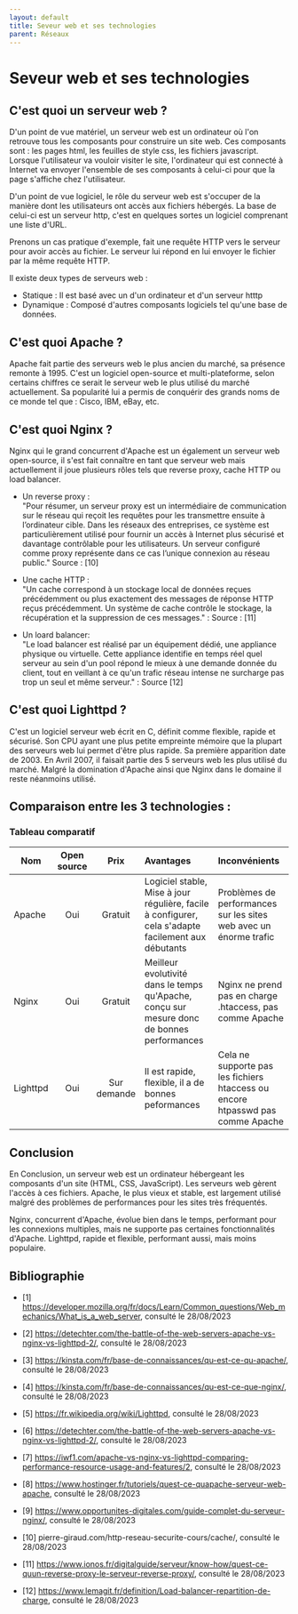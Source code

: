 ```yaml
---
layout: default
title: Seveur web et ses technologies
parent: Réseaux
---
```


# Seveur web et ses technologies

## C'est quoi un serveur web ?

D'un point de vue matériel, un serveur web est un ordinateur où l'on retrouve tous les composants pour construire un site web. Ces composants sont : les pages html, les feuilles de style css, les fichiers javascript. 
Lorsque l'utilisateur va vouloir visiter le site, l'ordinateur qui est connecté à Internet va envoyer l'ensemble de ses composants à celui-ci pour que la page s'affiche chez l'utilisateur.

D'un point de vue logiciel, le rôle du serveur web est s'occuper de la manière dont les utilisateurs ont accès aux fichiers hébergés. La base de celui-ci est un serveur http, c'est en quelques sortes un logiciel comprenant une liste d'URL.

Prenons un cas pratique d'exemple, fait une requête HTTP vers le serveur pour avoir accès au fichier. Le serveur lui répond en lui envoyer le fichier par la même requête HTTP.

Il existe deux types de serveurs web :
 - Statique : Il est basé avec un d'un ordinateur et d'un serveur htttp
 - Dynamique : Composé d'autres composants logiciels tel qu'une base de données.


## C'est quoi Apache ? 

Apache fait partie des serveurs web le plus ancien du marché, sa présence remonte à 1995.
C'est un logiciel open-source et multi-plateforme, selon certains chiffres ce serait le serveur web le plus utilisé du marché actuellement.
Sa popularité lui a permis de conquérir des grands noms de ce monde tel que : Cisco, IBM, eBay, etc.

## C'est quoi Nginx ?

Nginx qui le grand concurrent d'Apache est un également un serveur web open-source, il s'est fait connaître en tant que serveur web mais actuellement il joue plusieurs rôles tels que reverse proxy, cache HTTP ou load balancer. 

- Un reverse proxy :  
 "Pour résumer, un serveur proxy est un intermédiaire de communication sur le réseau qui reçoit les requêtes pour les transmettre ensuite à l’ordinateur cible. 
Dans les réseaux des entreprises, ce système est particulièrement utilisé pour fournir un accès à Internet plus sécurisé et davantage contrôlable pour les utilisateurs.
Un serveur configuré comme proxy représente dans ce cas l’unique connexion au réseau public." Source : [10]

- Une cache HTTP :  
"Un cache correspond à un stockage local de données reçues précédemment ou plus exactement des messages de réponse HTTP reçus précédemment. 
Un système de cache contrôle le stockage, la récupération et la suppression de ces messages." : Source : [11]

- Un loard balancer:  
"Le load balancer est réalisé par un équipement dédié, une appliance physique ou virtuelle. 
Cette appliance identifie en temps réel quel serveur au sein d'un pool répond le mieux à une demande donnée du client, tout en veillant à ce qu'un trafic réseau intense ne surcharge pas trop un seul et même serveur." : Source [12]


## C'est quoi Lighttpd ?

C'est un logiciel serveur web écrit en C, définit comme flexible, rapide et sécurisé. 
Son CPU ayant une plus petite empreinte mémoire que la plupart des serveurs web lui permet d'être plus rapide. Sa première apparition date de 2003.
En Avril 2007, il faisait partie des 5 serveurs web les plus utilisé du marché. 
Malgré la domination d'Apache ainsi que Nginx dans le domaine il reste néanmoins utilisé. 


## Comparaison entre les 3 technologies :

### Tableau comparatif 

|   Nom|   Open source|   Prix|   Avantages | Inconvénients |
|---    |:-:    |:-:    |:-    |:--    |
|   Apache |   Oui   |   Gratuit | Logiciel stable, Mise à jour régulière, facile à configurer, cela s'adapte facilement aux débutants | Problèmes de performances sur les sites web avec un énorme trafic |
|   Nginx   |   Oui  |   Gratuit |    Meilleur evolutivité dans le temps qu'Apache, conçu sur mesure donc de bonnes performances | Nginx ne prend pas en charge .htaccess, pas comme Apache| 
|   Lighttpd   |   Oui   |  Sur demande |   Il est rapide, flexible, il a de bonnes peformances | Cela ne supporte pas les fichiers htaccess ou encore htpasswd pas comme Apache| 

## Conclusion 

En Conclusion, un serveur web est un ordinateur hébergeant les composants d'un site (HTML, CSS, JavaScript). Les serveurs web gèrent l'accès à ces fichiers.
Apache, le plus vieux et stable, est largement utilisé malgré des problèmes de performances pour les sites très fréquentés.  

Nginx, concurrent d'Apache, évolue bien dans le temps, performant pour les connexions multiples, mais ne supporte pas certaines fonctionnalités d'Apache.
Lighttpd, rapide et flexible, performant aussi, mais moins populaire.

## Bibliographie

* [1] https://developer.mozilla.org/fr/docs/Learn/Common_questions/Web_mechanics/What_is_a_web_server, consulté le 28/08/2023

* [2] https://detechter.com/the-battle-of-the-web-servers-apache-vs-nginx-vs-lighttpd-2/, consulté le 28/08/2023

* [3] https://kinsta.com/fr/base-de-connaissances/qu-est-ce-qu-apache/, consulté le 28/08/2023

* [4] https://kinsta.com/fr/base-de-connaissances/qu-est-ce-que-nginx/, consulté le 28/08/2023

* [5] https://fr.wikipedia.org/wiki/Lighttpd, consulté le 28/08/2023

* [6] https://detechter.com/the-battle-of-the-web-servers-apache-vs-nginx-vs-lighttpd-2/, consulté le 28/08/2023

* [7] https://iwf1.com/apache-vs-nginx-vs-lighttpd-comparing-performance-resource-usage-and-features/2, consulté le 28/08/2023

* [8] https://www.hostinger.fr/tutoriels/quest-ce-quapache-serveur-web-apache, consulté le 28/08/2023

* [9] https://www.opportunites-digitales.com/guide-complet-du-serveur-nginx/, consulté le 28/08/2023

* [10] pierre-giraud.com/http-reseau-securite-cours/cache/, consulté le 28/08/2023

* [11] https://www.ionos.fr/digitalguide/serveur/know-how/quest-ce-quun-reverse-proxy-le-serveur-reverse-proxy/, consulté le 28/08/2023

* [12] https://www.lemagit.fr/definition/Load-balancer-repartition-de-charge, consulté le 28/08/2023